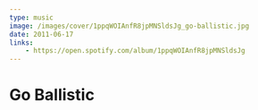 ```yaml
---
type: music
image: /images/cover/1ppqWOIAnfR8jpMNSldsJg_go-ballistic.jpg
date: 2011-06-17
links:
    - https://open.spotify.com/album/1ppqWOIAnfR8jpMNSldsJg
---
```


# Go Ballistic
